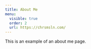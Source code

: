 ```yaml
---
title: About Me
menu:
  visible: true
  order: 2
  url: https://chrsmsln.com/
---
```


This is an example of an about me page.
